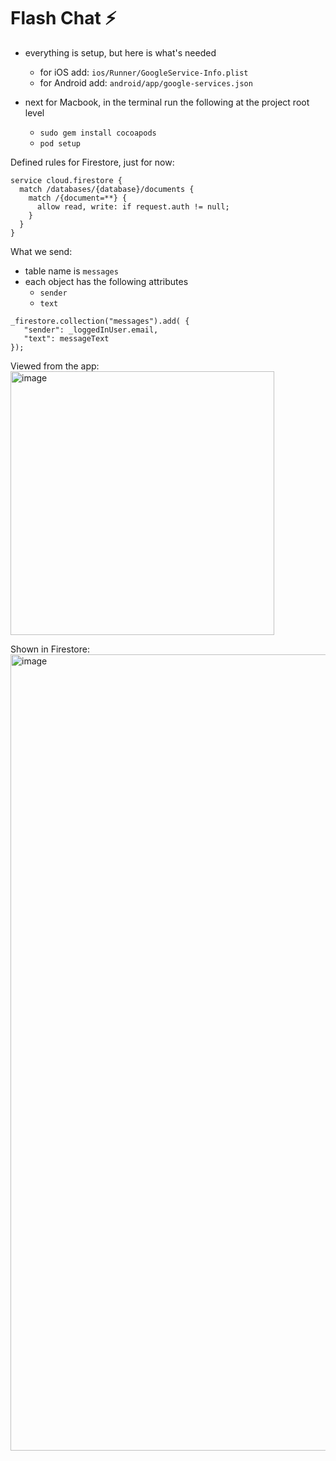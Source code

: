 # Flash Chat ⚡️

- everything is setup, but here is what's needed
    - for iOS add: `ios/Runner/GoogleService-Info.plist`
    - for Android add: `android/app/google-services.json`
    
- next for Macbook, in the terminal run the following at the project root level
    - `sudo gem install cocoapods`
    - `pod setup`  
    
    
Defined rules for Firestore, just for now:
```
service cloud.firestore {
  match /databases/{database}/documents {
    match /{document=**} {
      allow read, write: if request.auth != null;
    }
  }
}
```

What we send:
- table name is `messages`
- each object has the following attributes
  - `sender`
  - `text`

```
_firestore.collection("messages").add( {
   "sender": _loggedInUser.email,
   "text": messageText
});
```

Viewed from the app:
<img width="422" alt="image" src="https://user-images.githubusercontent.com/3371622/94347227-05a6a100-fff8-11ea-93d3-7b7c78aa4b16.png">

Shown in Firestore:
<img width="1274" alt="image" src="https://user-images.githubusercontent.com/3371622/94347333-d6dcfa80-fff8-11ea-9ecd-54d74df6ce95.png">
